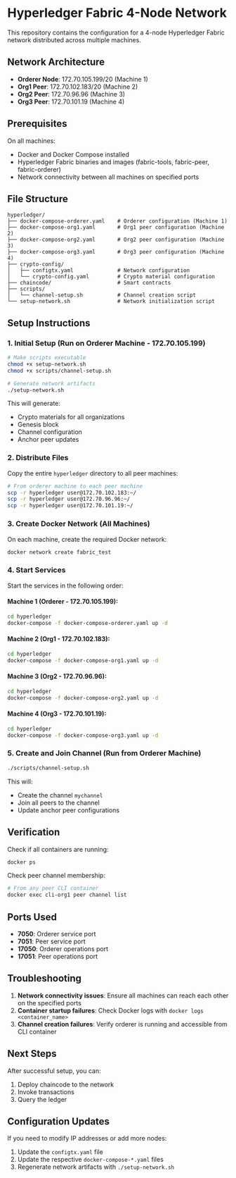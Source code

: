 # Hyperledger Fabric 4-Node Network

This repository contains the configuration for a 4-node Hyperledger Fabric network distributed across multiple machines.

## Network Architecture

- **Orderer Node**: 172.70.105.199/20 (Machine 1)
- **Org1 Peer**: 172.70.102.183/20 (Machine 2)  
- **Org2 Peer**: 172.70.96.96 (Machine 3)
- **Org3 Peer**: 172.70.101.19 (Machine 4)

## Prerequisites

On all machines:
- Docker and Docker Compose installed
- Hyperledger Fabric binaries and images (fabric-tools, fabric-peer, fabric-orderer)
- Network connectivity between all machines on specified ports

## File Structure

```
hyperledger/
├── docker-compose-orderer.yaml    # Orderer configuration (Machine 1)
├── docker-compose-org1.yaml       # Org1 peer configuration (Machine 2)
├── docker-compose-org2.yaml       # Org2 peer configuration (Machine 3)
├── docker-compose-org3.yaml       # Org3 peer configuration (Machine 4)
├── crypto-config/
│   ├── configtx.yaml              # Network configuration
│   └── crypto-config.yaml         # Crypto material configuration
├── chaincode/                     # Smart contracts
├── scripts/
│   └── channel-setup.sh           # Channel creation script
└── setup-network.sh               # Network initialization script
```

## Setup Instructions

### 1. Initial Setup (Run on Orderer Machine - 172.70.105.199)

```bash
# Make scripts executable
chmod +x setup-network.sh
chmod +x scripts/channel-setup.sh

# Generate network artifacts
./setup-network.sh
```

This will generate:
- Crypto materials for all organizations
- Genesis block
- Channel configuration
- Anchor peer updates

### 2. Distribute Files

Copy the entire `hyperledger` directory to all peer machines:

```bash
# From orderer machine to each peer machine
scp -r hyperledger user@172.70.102.183:~/
scp -r hyperledger user@172.70.96.96:~/
scp -r hyperledger user@172.70.101.19:~/
```

### 3. Create Docker Network (All Machines)

On each machine, create the required Docker network:

```bash
docker network create fabric_test
```

### 4. Start Services

Start the services in the following order:

#### Machine 1 (Orderer - 172.70.105.199):
```bash
cd hyperledger
docker-compose -f docker-compose-orderer.yaml up -d
```

#### Machine 2 (Org1 - 172.70.102.183):
```bash
cd hyperledger  
docker-compose -f docker-compose-org1.yaml up -d
```

#### Machine 3 (Org2 - 172.70.96.96):
```bash
cd hyperledger
docker-compose -f docker-compose-org2.yaml up -d
```

#### Machine 4 (Org3 - 172.70.101.19):
```bash
cd hyperledger
docker-compose -f docker-compose-org3.yaml up -d
```

### 5. Create and Join Channel (Run from Orderer Machine)

```bash
./scripts/channel-setup.sh
```

This will:
- Create the channel `mychannel`
- Join all peers to the channel
- Update anchor peer configurations

## Verification

Check if all containers are running:

```bash
docker ps
```

Check peer channel membership:

```bash
# From any peer CLI container
docker exec cli-org1 peer channel list
```

## Ports Used

- **7050**: Orderer service port
- **7051**: Peer service port  
- **17050**: Orderer operations port
- **17051**: Peer operations port

## Troubleshooting

1. **Network connectivity issues**: Ensure all machines can reach each other on the specified ports
2. **Container startup failures**: Check Docker logs with `docker logs <container_name>`
3. **Channel creation failures**: Verify orderer is running and accessible from CLI container

## Next Steps

After successful setup, you can:
1. Deploy chaincode to the network
2. Invoke transactions
3. Query the ledger

## Configuration Updates

If you need to modify IP addresses or add more nodes:
1. Update the `configtx.yaml` file
2. Update the respective `docker-compose-*.yaml` files
3. Regenerate network artifacts with `./setup-network.sh`
